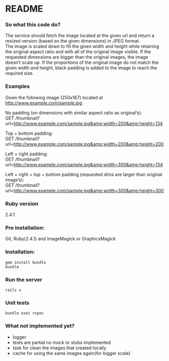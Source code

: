 # README

### So what this code do?
The service should fetch the image located at the given url and return a resized version
(based on the given dimensions) in JPEG format.<br />
The image is scaled down to fill the given width and height while retaining the
original aspect ratio and with all of the original image visible. If the requested
dimensions are bigger than the original images, the image doesn’t scale up. If
the proportions of the original image do not match the given width and height,
black padding is added to the image to reach the required size.

### Examples
Given the following image (250x167) located at http://www.example.com/sample.jpg:

No padding (on dimensions with similar aspect ratio as original’s):<br />
GET /thumbnail?url=http://www.example.com/sample.jpg&amp;width=200&amp;height=134

Top + bottom padding:<br />
GET /thumbnail?url=http://www.example.com/sample.jpg&amp;width=200&amp;height=200

Left + right padding:<br />
GET /thumbnail?url=http://www.example.com/sample.jpg&amp;width=300&amp;height=134

Left + right + top + bottom padding (requested dims are larger than original image’s):<br />
GET /thumbnail?url=http://www.example.com/sample.jpg&amp;width=300&amp;height=300

### Ruby version
2.4.1

### Pre installation:
Git, Ruby(2.4.1) and ImageMagick or GraphicsMagick

### Installation:
```
gem install bundle
bundle
```

### Run the server
```
rails s
```

### Unit tests
```
bundle exec rspec
```

### What not implemented yet?
* logger
* tests are partial no mock or stubs implemented
* task for clean the images that created locally
* cache for using the same images again(for bigger scale)
